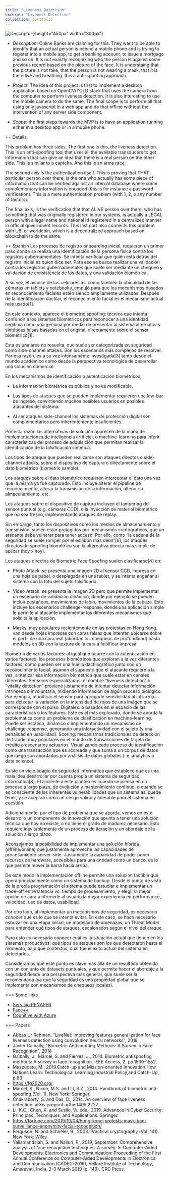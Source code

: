 ```yaml
---
title: "Liveness Detection"
excerpt: "Liveness Detection"
collection: portfolio
---
```


![Descriptor](/images/liveness.jpg){:height="450px" width="300px"}

* *Description*: Online Banks are claiming for this.  They want to be able to identify that an actual person is behind a mobile phone and is trying to register into a mobile app, to get a banking account, to issue a mortgage and so on.  It is not exactly recognizing who the person is against some previous record based on the picture of the face.  It is understaing that the picture is not fake, that the person is not wearing a mask, that it is there live and breathing.  It is a anti-spoofing approach. 

* *Project*: The idea of this project is first to implement a desktop application based on OpenCV/YOLO stack that uses the camera from the computer to perform liveness detection.  It is also interesting to use the mobile camera to do the same.  The final scope is to perform all that using only javascript in a web app and do that offline withtout the intervention of any server side component.

* *Scope*:  the first steps towards the MVP is to have an application running either in a desktop app or in a mobile phone.

== Details 

This problem has three sides.  The first one is this, the liveness detection.  This is an anti-spoofing tool that uses all the available transducers to get information that can give an idea that there is a real person on the other side.  This is similar to a captcha.  And this is an arms race.

The second axis is the authentication itself.  This is proving that THAT particular person over there, is the one who actually has some piece of information that can be verified against an internal database where some complementary information is encoded (this is for instance a password verification).  This is a mere authentication problem (with 1, 2, o any number of factors).

The final axis, is the verification that that ALIVE person over there, who has something that was originally registered in our systems, is actually a LEGAL person with a legal name and national id registered in a centralized manner in official government records.  This last part also connects this problem with UBI or worldcoin, which is a decentralized approach based on blockchain to do the same.




== Spanish
Los procesos de registro onboarding inicial, requieren un primer paso donde se realiza una identificación de la persona física contra los registros gubernamentales.  Se intenta verificar que quién está detrás del registro inicial es quien dice ser.  Para eso se busca realizar una validación contra los registros gubernamentales que suele ser mediante un chequeo y validación de consistencia de los datos, y una validación biométrica.

A su vez, el avance de los celulares así como también la ubicuidad de las cámaras en tablets y notebooks, empujó para que los mecanismos basados en reconocimiento faciales estén siendo ampliamente utilizados. Después de la identificación dactilar, el reconocimiento facial es el mecanismo actual más usado[1].

En este contexto, aparece el biometric spoofing: técnica que intenta confundir a los sistemas biométricos para reconocer a una identidad ilegítima como una genuina por medio de presentar al sistema alternativas sintéticas falsas basadas en el original, directamente sobre el sensor biométrico[1].

Esta es una área no resuelta, que suele ser categorizada en seguridad como side-channel attacks.  Son los escenarios más complejos de resolver.  Por esa razón, es a su vez intensamente investigada[3] tanto desde el mundo académico como desde la perspectiva tecnológica de desarrollar una solución comercial.

En los mecanismos de identificación o autenticación biométricos, 

* La información biométrica es pública y no es modificable.

* Los tipos de ataques que se pueden implementar requieren una low-bar de ingreso, convirtiendo muchos posibles usuarios en posibles atacantes del sistema.

* Al ser ataques side-channel los sistemas de protección digital son complementarios pero inherentemente insuficientes.

Por esta razón las alternativas de solución aparecen de la mano de implementaciones de inteligencia artificial, o machine-learning para inferir características del proceso de adquisición que permitan realizar la identificación de la falsificación sintética.

Los tipos de ataque que pueden realizarse son ataques directos o side-channel attacks, sobre el dispositivo de captura o directamente sobre el dato biométrico (biometric sample).


Los ataques sobre el dato biométrico requieren interceptar el dato una vez que la misma ya fue capturado.  Esto incluye alterar el pipeline de reconocimiento, alterar la transmisión de la información, alterar su almacenamiento, etc.


Los ataques sobre el dispositivo de captura incluyen el tampering del sensor puntual (e.g. cámaras CCD), o la  inyección de material biométrico que no sea fresco, implementando ataques de replay.


Sin embargo, tanto los dispositivos como los medios de almacenamiento y transmisión, suelen estar protegidos por mecanismos criptográficos, que un atacante debe vulnerar para tener acceso.  Por ello, como “la cadena de la seguridad se suele romper por el eslabón más débil”[6], los ataques directos de spoofing biométrico son la alternativa directa más simple de aplicar (hoy x hoy).

Los ataques directos de Biometric Face Spoofing suelen clasificarse[4] en:

* Photo Attack: se presenta una imagen 2D al sensor CCD, impresa en una hoja de papel, o desplegada en una tablet, y se intenta engañar al sistema con la foto del sujeto falsificado.

* Video Attack: se presenta la imagen 2D pero que permite implementar un escenario de validación dinámico, donde por ejemplo se pueden incluir pestañeos, movimientos de labio, movimientos de la cabeza.  Esto incluye los escenarios challenge-response, donde una aplicación simple le permite al atacante implementar los diferentes mecanismos que solicita la aplicación.

* Masks: muy populares recientemente en las protestas en Hong Kong, van desde hojas impresas con caras falsas que intentan ubicarse sobre el perfil de una cara real (abordan los chequeos de profundidad) hasta modelos en 3D con la textura de la cara a falsificar impresa.

Biometría de varios factores: al igual que ocurre con la autenticación en varios factores, los procesos biométricos que exploran a la vez diferentes factores, como pueden ser una huella dactilográfico junto con un reconocimiento facial, asumen el supuesto que el atacante requiere a la vez, sintetizar esa información biométrica que suele estar en canales diferentes.
Sensores especializados: el nombre “liveness detection” o “vitality detection” proviene justamente de intentar detectar información intrínseca o involuntaria, midiendo información de algún proceso biológico.  Por ejemplo, modificar el sensor para agregarle sensibilidad al infrarrojo para detectar la variación en la intensidad de rojos de una imágen que se corresponde con el pulso.
Digitales: o basados en el espacio de las características o los features.  Este es el más explorado, donde se aborda la problemática como un problema de clasificación en machine-learning.  Puede ser estático, dinámico o implementando un mecanismo de challenge-response, generando una interactividad con el sujeto (y una penalidad en usabilidad).
Scoring: mecanismos tradicionales de detección de fraude, muy populares en el mundo de transacciones de tarjeta de crédito o escenarios actuarios.  Visualizando cada proceso de identificación como una transacción que es scoreada y que suma a un corpus de datos que luego son abordados por análisis de datos globales (i.e. analytics o data science).

Existe un viejo adagio de seguridad informática que establece que es una mala idea desarrollar por cuenta propia un sistema de seguridad informática[8].  El aliciente a este planteo es cuando se piensa en un proceso a largo plazo, de evolución y mantenimiento continuo, o cuando se es consciente de las inherentes vulnerabilidades que un sistema así puede tener, y se aceptan como un riesgo válido y tolerable para el sistema en cuestión.

Adicionalmente, por el tipo de problema que se aborda, vemos en este desarrollo un componente de innovación que apunta a tener una solución técnica que hoy no existe, o no tiene el grado de madurez necesario.  Esto requiere inevitablemente de un proceso de iteración y un abordaje de la solución a largo plazo.

Aconsejamos la posibilidad de implementar una solución híbrida (offline/online) que justamente aproveche las capacidades de procesamiento server-side. Justamente la capacidad de poder poner recursos de hardware, accesibles para una entidad como un banco, es lo que permite mover la barra hacia arriba.

De este modo la implementación offline permite una solución factible que opera principalmente como un sistema de backup.  Desde el punto de vista de la propia programación el sistema puede estudiar e implementar un trade-off entre latencia vs. tiempo de procesamiento, y elegir la mejor opción de cara a ofrecerle al usuario la mejor experiencia en performance, velocidad, uso de datos, usabilidad.

Por otro lado, al implementar un mecanismos de seguridad, es necesario conocer qué es lo que se intenta evitar. En este caso, se hace necesario esbozar en una etapa inicial, un modelado de amenazas, un Threat Model para entender qué tipos de ataques, escalonados según el nivel del ataque.  


Para esto es necesario conocer cuál es la situación actual que tienen en los sistemas productivos: qué tipos de ataques son los que detectaron hasta el momento, bajo qué contextos, cuál fue el éxito actual del sistema en detectarlos.  


Consideramos que este punto es clave más allá de un resultado obtenido con un conjunto de datasets puntuales, y que permite hacer el abordaje a la seguridad desde una perspectiva más general, que suele ser la recomendada (ya que la seguridad es una propiedad global que se implementa con mecanismos de chequeos locales).



=== Some links
* [Servicio RENAPER](https://www.argentina.gob.ar/sid-sistema-de-identidad-digital)
* [Face++](https://www.faceplusplus.com/face-based-identification/)
* [Cognitive with Azure](https://docs.microsoft.com/en-us/azure/cognitive-services/face/face-api-how-to-topics/how-to-use-headpose)

=== Papers 
* Abbas Ur Rehman, "LiveNet: Improving features generalization for face liveness detection using convolution neural networks", 2018
* Javier Galbally, "Biometric Antispoofing Methods: A Survey in Face Recognition", 2014
* Galbally, J., Marcel, S. and Fierrez, J., 2014. Biometric antispoofing methods: A survey in face recognition. IEEE Access, 2, pp.1530-1552.
* Mazzucato, M., 2019.Catch-up and Mission-oriented Innovation.How Nations Learn: Technological Learning,Industrial Policy,and Catch-Up, p.63
* https://fg2020.org/ 
* Marcel, S., Nixon, M.S. and Li, S.Z., 2014. Handbook of biometric anti-spoofing (Vol. 1). New York: Springer. 
* Chakraborty, S. and Das, D., 2014. An overview of face liveness detection. arXiv preprint arXiv:1405.2227.
* Li, K.C., Chen, X. and Susilo, W. eds., 2019. Advances in Cyber Security: Principles, Techniques, and Applications. Springer.
* https://fortune.com/2019/10/04/hong-kong-protests-mask-ban-surveillance-anonymity-facial-recognition/
* Ferguson, N. and Schneier, B., 2003. Practical cryptography (Vol. 141). New York: Wiley.
* Yallamandaiah, S. and Nalluri, P., 2019, September. Comprehensive analysis of face recognition techniques: A survey. In Computer-Aided Developments: Electronics and Communication: Proceeding of the First Annual Conference on Computer-Aided Developments in Electronics and Communication (CADEC-2019), Vellore Institute of Technology, Amaravati, India, 2-3 March 2019 (p. 149). CRC Press.





